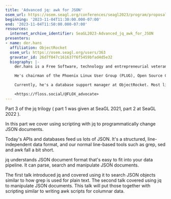 ```yaml
---
title: 'Advanced jq: awk for JSON'
osem_url: https://osem.seagl.org/conferences/seagl2023/program/proposals/950
beginning: '2023-11-04T11:30:00.000-07:00'
end: '2023-11-04T11:50:00.000-07:00'
resources:
  internet_archive_identifier: SeaGL2023-Advanced_jq_awk_for_JSON
presenters:
- name: der.hans
  affiliation: ObjectRocket
  osem_url: https://osem.seagl.org/users/363
  gravatar_id: 26d7f047c161637f6f5459bfad4d5e32
  biography: |-
    der.hans is a Free Software, technology and entrepreneurial veteran.

    He's chairman of the Phoenix Linux User Group (PLUG), Open Source Careers chair for the Southern California Linux Expo (SCaLE), founder of the Free Software Stammtisch and Stammtisch Job Nights, and chair SeaGL's finance committee and Career Expo.

    Currently, he's a database support manager at ObjectRocket. Most likely anything he says publicly was not approved by $dayjob.

    <https://floss.social/@FLOX_advocate>
---
```


Part 3 of the jq trilogy ( part 1 was given at SeaGL 2021, part 2 at SeaGL 2022 ).

In this part we cover using scripting with jq to programmatically change JSON documents.

Today's APIs and databases feed us lots of JSON.
It's a structured, line-independent data format, and our normal line-based tools such as grep, sed and awk fall a bit short.

jq understands JSON document format that's easy to fit into your data pipeline.
It can parse, search and manipulate JSON documents.

The first talk introduced jq and covered using it to search JSON objects similar to how grep is used for plain text.
The second talk covered using jq to manipulate JSON documents.
This talk will put those together with scripting similar to writing awk scripts for columnar data.

